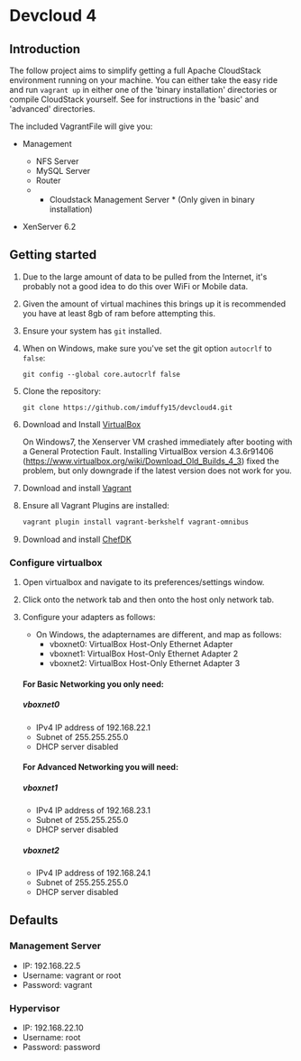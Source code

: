 # Devcloud 4

## Introduction

The follow project aims to simplify getting a full Apache CloudStack environment running on your machine. You can either take the easy ride and run `vagrant up` in either one of the 'binary installation' directories or compile CloudStack yourself. See for instructions in the 'basic' and 'advanced' directories.

The included VagrantFile will give you:

 - Management
     - NFS Server
     - MySQL Server
     - Router
     - * Cloudstack Management Server * (Only given in binary installation)

 - XenServer 6.2

## Getting started

1. Due to the large amount of data to be pulled from the Internet, it's probably not a good idea to do this over WiFi or Mobile data.

1. Given the amount of virtual machines this brings up it is recommended you have at least 8gb of ram before attempting this.

1. Ensure your system has `git` installed.

1. When on Windows, make sure you've set the git option `autocrlf` to `false`:

      ```
      git config --global core.autocrlf false
      ```

1. Clone the repository:

	```
	git clone https://github.com/imduffy15/devcloud4.git
	```

1. Download and Install [VirtualBox](https://www.virtualbox.org/wiki/Downloads)
   
   On Windows7, the Xenserver VM crashed immediately after booting with a General Protection Fault. 
   Installing VirtualBox version 4.3.6r91406 (https://www.virtualbox.org/wiki/Download_Old_Builds_4_3) fixed the problem, but only downgrade if the latest version does not work for you.
 
1. Download and install [Vagrant](https://www.vagrantup.com/downloads.html)

1. Ensure all Vagrant Plugins are installed:

	```bash
	vagrant plugin install vagrant-berkshelf vagrant-omnibus
	```

1. Download and install [ChefDK](https://downloads.chef.io/chef-dk/)

### Configure virtualbox

1. Open virtualbox and navigate to its preferences/settings window. 

1. Click onto the network tab and then onto the host only network tab. 

1. Configure your adapters as follows:

   - On Windows, the adapternames are different, and map as follows:
     - vboxnet0: VirtualBox Host-Only Ethernet Adapter
     - vboxnet1: VirtualBox Host-Only Ethernet Adapter 2
     - vboxnet2: VirtualBox Host-Only Ethernet Adapter 3
    
    #### For Basic Networking you only need:

    ##### vboxnet0
    - IPv4 IP address of 192.168.22.1
    - Subnet of 255.255.255.0
    - DHCP server disabled
    
    #### For Advanced Networking you will need:
    
    
    
    ##### vboxnet1
    - IPv4 IP address of 192.168.23.1
    - Subnet of 255.255.255.0
    - DHCP server disabled
    
    
    
    ##### vboxnet2
    - IPv4 IP address of 192.168.24.1
    - Subnet of 255.255.255.0
    - DHCP server disabled

## Defaults

### Management Server

 - IP: 192.168.22.5
 - Username: vagrant or root
 - Password: vagrant

### Hypervisor

 - IP: 192.168.22.10
 - Username: root
 - Password: password
    
